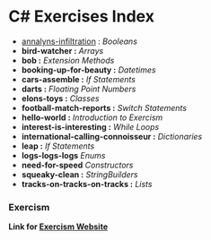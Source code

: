 # C# Exercises Index

+ [annalyns-infiltration](https://github.com/RaMirand/Exercism/blob/main/csharp/annalyns-infiltration/README.md) : *Booleans*
+ **bird-watcher :** *Arrays*
+ **bob :** *Extension Methods*
+ **booking-up-for-beauty :** *Datetimes*
+ **cars-assemble :** *If Statements*
+ **darts :** *Floating Point Numbers*
+ **elons-toys :** *Classes*
+ **football-match-reports :** *Switch Statements*
+ **hello-world :** *Introduction to Exercism*
+ **interest-is-interesting :** *While Loops*
+ **international-calling-connoisseur :** *Dictionaries*
+ **leap :** *If Statements*
+ **logs-logs-logs** *Enums*
+ **need-for-speed** *Constructors*
+ **squeaky-clean :** *StringBuilders*
+ **tracks-on-tracks-on-tracks :** *Lists*

### Exercism

**Link for [Exercism Website](https://exercism.org/)**